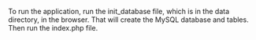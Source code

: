 To run the application, run the init_database file, which is in the data directory, in the browser. That will create the MySQL
database and tables. Then run the index.php file.
